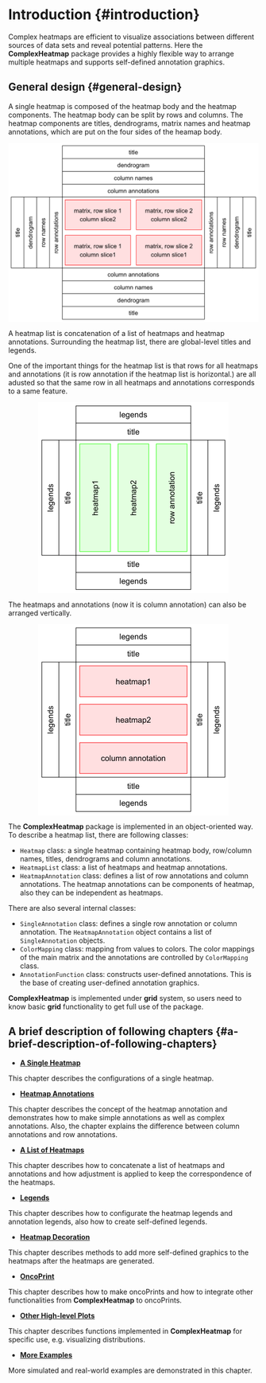 

# Introduction {#introduction}

Complex heatmaps are efficient to visualize associations between different sources of data sets and
reveal potential patterns. Here the **ComplexHeatmap** package provides a highly flexible way to
arrange multiple heatmaps and supports self-defined annotation graphics.

## General design {#general-design}



A single heatmap is composed of the heatmap body and the heatmap components. The heatmap body can
be split by rows and columns. The heatmap components are titles, dendrograms, matrix names and 
heatmap annotations, which are put on the four sides of the heamap body.

<img src="01-introduction_files/figure-html/unnamed-chunk-3-1.png" width="672" style="display: block; margin: auto;" />

A heatmap list is concatenation of a list of heatmaps and heatmap annotations. Surrounding the
heatmap list, there are global-level titles and legends.

One of the important things for the heatmap list is that rows for all heatmaps and annotations (it
is row annotation if the heatmap list is horizontal.) are all adusted so that the same row in all
heatmaps and annotations corresponds to a same feature.

<img src="01-introduction_files/figure-html/unnamed-chunk-4-1.png" width="384" style="display: block; margin: auto;" />

The heatmaps and annotations (now it is column annotation) can also be arranged vertically.

<img src="01-introduction_files/figure-html/unnamed-chunk-5-1.png" width="384" style="display: block; margin: auto;" />

The **ComplexHeatmap** package is implemented in an object-oriented way. To describe a heatmap list,
there are following classes:

- `Heatmap` class: a single heatmap containing heatmap body, row/column names, titles, dendrograms
  and column annotations.
- `HeatmapList` class: a list of heatmaps and heatmap annotations.
- `HeatmapAnnotation` class: defines a list of row annotations and column annotations. The heatmap
  annotations can be components of heatmap, also they can be independent as heatmaps.

There are also several internal classes:

- `SingleAnnotation` class: defines a single row annotation or column annotation. The `HeatmapAnnotation`
  object contains a list of `SingleAnnotation` objects.
- `ColorMapping` class: mapping from values to colors. The color mappings of the main matrix and the 
   annotations are controlled by `ColorMapping` class.
- `AnnotationFunction` class: constructs user-defined annotations. This is the base of creating 
   user-defined annotation graphics.

**ComplexHeatmap** is implemented under **grid** system, so users need to know basic **grid**
functionality to get full use of the package.


## A brief description of following chapters {#a-brief-description-of-following-chapters}

- [**A Single Heatmap**](a-single-heatmap.html)

This chapter describes the configurations of a single heatmap. 

- [**Heatmap Annotations**](#heatmap-annotations.html)

This chapter describes the concept of the heatmap annotation and demonstrates how to make simple
annotations as well as complex annotations. Also, the chapter explains the difference between column
annotations and row annotations.

- [**A List of Heatmaps**](a-list-of-heatmaps.html)

This chapter describes how to concatenate a list of heatmaps and annotations and how adjustment is
applied to keep the correspondence of the heatmaps.

- [**Legends**](legends.html)

This chapter describes how to configurate the heatmap legends and annotation legends, also how to
create self-defined legends.

- [**Heatmap Decoration**](heatmap-decoration.html)

This chapter describes methods to add more self-defined graphics to the heatmaps after the heatmaps
are generated.

- [**OncoPrint**](oncoprint.html)

This chapter describes how to make oncoPrints and how to integrate other functionalities from
**ComplexHeatmap** to oncoPrints.

- [**Other High-level Plots**](other-high-level-plots.html)

This chapter describes functions implemented in **ComplexHeatmap** for specific use, e.g.
visualizing distributions.

- [**More Examples**](more-examples.html)

More simulated and real-world examples are demonstrated in this chapter.
